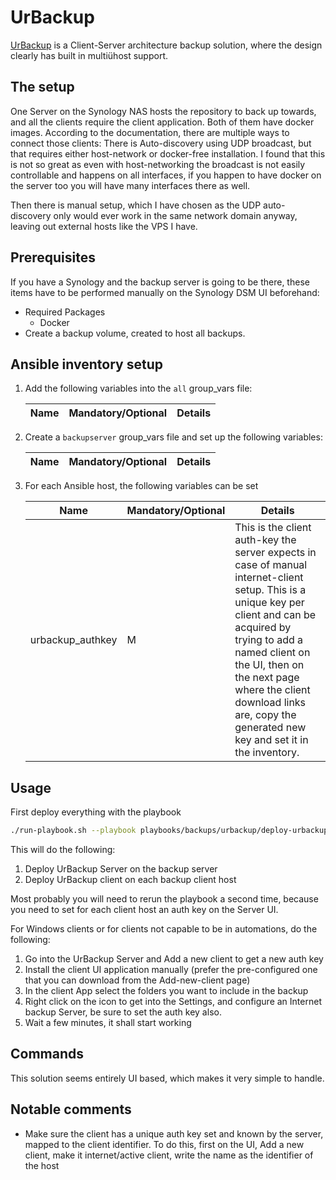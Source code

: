 # UrBackup

[UrBackup](https://www.urbackup.org/) is a Client-Server architecture backup solution, where the design clearly has built in multiühost support.

## The setup

One Server on the Synology NAS hosts the repository to back up towards, and all the clients require the client application. Both of them have docker images. According to the documentation, there are multiple ways to connect those clients: There is Auto-discovery using UDP broadcast, but that requires either host-network or docker-free installation. I found that this is not so great as even with host-networking the broadcast is not easily controllable and happens on all interfaces, if you happen to have docker on the server too you will have many interfaces there as well.

Then there is manual setup, which I have chosen as the UDP auto-discovery only would ever work in the same network domain anyway, leaving out external hosts like the VPS I have.

## Prerequisites

If you have a Synology and the backup server is going to be there, these items have to be performed manually on the Synology DSM UI beforehand:

- Required Packages
  - Docker
- Create a backup volume, created to host all backups.

## Ansible inventory setup

1. Add the following variables into the `all` group_vars file:

    | Name | Mandatory/Optional | Details |
    |------|--------------------|---------|

2. Create a `backupserver` group_vars file and set up the following variables:

    | Name | Mandatory/Optional | Details |
    |------|--------------------|---------|

3. For each Ansible host, the following variables can be set

    | Name | Mandatory/Optional | Details |
    |------|--------------------|---------|
    |urbackup_authkey|M|This is the client auth-key the server expects in case of manual internet-client setup. This is a unique key per client and can be acquired by trying to add a named client on the UI, then on the next page where the client download links are, copy the generated new key and set it in the inventory.|

## Usage

First deploy everything with the playbook

```bash
./run-playbook.sh --playbook playbooks/backups/urbackup/deploy-urbackup.yaml --no-check
```

This will do the following:

1. Deploy UrBackup Server on the backup server
2. Deploy UrBackup client on each backup client host

Most probably you will need to rerun the playbook a second time, because you need to set for each client host an auth key on the Server UI.

For Windows clients or for clients not capable to be in automations, do the following:

1. Go into the UrBackup Server and Add a new client to get a new auth key
2. Install the client UI application manually (prefer the pre-configured one that you can download from the Add-new-client page)
3. In the client App select the folders you want to include in the backup
4. Right click on the icon to get into the Settings, and configure an Internet backup Server, be sure to set the auth key also.
5. Wait a few minutes, it shall start working

## Commands

This solution seems entirely UI based, which makes it very simple to handle.

## Notable comments

- Make sure the client has a unique auth key set and known by the server, mapped to the client identifier. To do this, first on the UI, Add a new client, make it internet/active client, write the name as the identifier of the host
